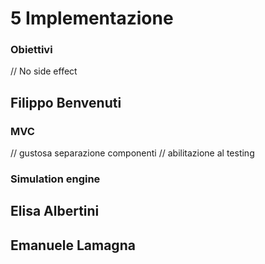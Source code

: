 # 5 Implementazione

### Obiettivi
// No side effect

## Filippo Benvenuti

### MVC
// gustosa separazione componenti
// abilitazione al testing

### Simulation engine

## Elisa Albertini

###

## Emanuele Lamagna

###